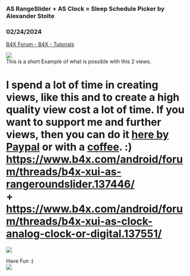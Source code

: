 ###  AS RangeSlider + AS Clock = Sleep Schedule Picker by Alexander Stolte
### 02/24/2024
[B4X Forum - B4X - Tutorials](https://www.b4x.com/android/forum/threads/137578/)

![](https://www.b4x.com/android/forum/attachments/124148)  
This is a short Example of what is possible with this 2 views.  
  
I spend a lot of time in creating views, like this and to create a high quality view cost a lot of time. If you want to support me and further views, then you can do it [here by Paypal](https://www.paypal.com/donate/?hosted_button_id=PBJGJWDDSM6ZG) or with a [coffee](https://www.buymeacoffee.com/astolte). :)  
<https://www.b4x.com/android/forum/threads/b4x-xui-as-rangeroundslider.137446/>  
+  
<https://www.b4x.com/android/forum/threads/b4x-xui-as-clock-analog-clock-or-digital.137551/>  
=  
![](https://www.b4x.com/android/forum/attachments/124148)  
  
Have Fun :)  
[![](https://www.b4x.com/android/forum/attachments/paypal-donate-button-png-clipart-png.79848/)](https://www.paypal.com/donate/?hosted_button_id=PBJGJWDDSM6ZG)
